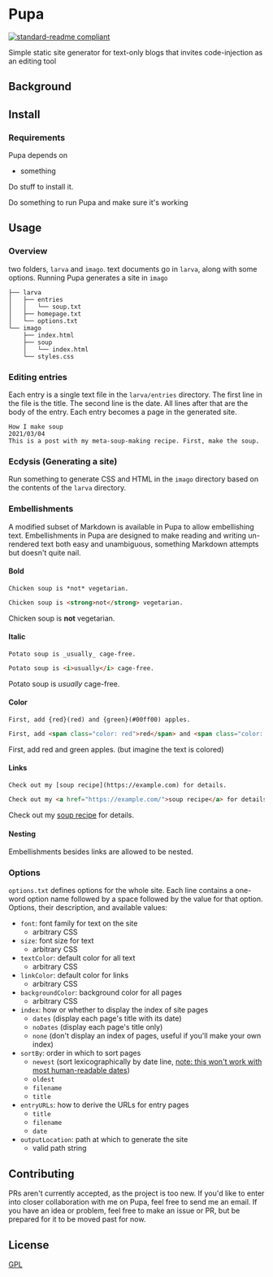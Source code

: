 # Pupa

[![standard-readme compliant](https://img.shields.io/badge/readme%20style-standard-brightgreen.svg?style=flat-square)](https://github.com/RichardLitt/standard-readme)

Simple static site generator for text-only blogs that invites code-injection as an editing tool

## Background

## Install

### Requirements

Pupa depends on

* something

Do stuff to install it.

Do something to run Pupa and make sure it's working

## Usage

### Overview

two folders, `larva` and `imago`. text documents go in `larva`, along with some options. Running Pupa generates a site in `imago`

```
├── larva
│   ├── entries
│   │   └── soup.txt
│   ├── homepage.txt
│   └── options.txt
└── imago
    ├── index.html
    ├── soup
    │   └── index.html
    └── styles.css
```

### Editing entries

Each entry is a single text file in the `larva/entries` directory. The first line in the file is the title. The second line is the date. All lines after that are the body of the entry. Each entry becomes a page in the generated site.

```
How I make soup
2021/03/04
This is a post with my meta-soup-making recipe. First, make the soup.
```

### Ecdysis (Generating a site)

Run something to generate CSS and HTML in the `imago` directory based on the contents of the `larva` directory.

### Embellishments

A modified subset of Markdown is available in Pupa to allow embellishing text. Embellishments in Pupa are designed to make reading and writing un-rendered text both easy and unambiguous, something Markdown attempts but doesn't quite nail.

#### Bold
```
Chicken soup is *not* vegetarian.
```

```html
Chicken soup is <strong>not</strong> vegetarian.
```

Chicken soup is **not** vegetarian.

#### Italic
```
Potato soup is _usually_ cage-free.
```

```html
Potato soup is <i>usually</i> cage-free.
```

Potato soup is *usually* cage-free.

#### Color
```
First, add {red}(red) and {green}(#00ff00) apples.
```

```html
First, add <span class="color: red">red</span> and <span class="color: #00ff00">green</span> apples.
```

First, add red and green apples. (but imagine the text is colored)

#### Links
```
Check out my [soup recipe](https://example.com) for details.
```

```html
Check out my <a href="https://example.com/">soup recipe</a> for details.
```

Check out my [soup recipe](https://example.com) for details.

#### Nesting

Embellishments besides links are allowed to be nested.

### Options

`options.txt` defines options for the whole site. Each line contains a one-word option name followed by a space followed by the value for that option. Options, their description, and available values:

* `font`: font family for text on the site
  * arbitrary CSS
* `size`: font size for text
  * arbitrary CSS
* `textColor`: default color for all text
  * arbitrary CSS
* `linkColor`: default color for links
  * arbitrary CSS
* `backgroundColor`: background color for all pages
  * arbitrary CSS
* `index`: how or whether to display the index of site pages
  * `dates` (display each page's title with its date)
  * `noDates` (display each page's title only)
  * `none` (don't display an index of pages, useful if you'll make your own index)
* `sortBy`: order in which to sort pages
  * `newest` (sort lexicographically by date line, [note: this won't work with most human-readable dates](https://twitter.com/wormplaza/status/1295572138494234624))
  * `oldest`
  * `filename`
  * `title`
* `entryURLs`: how to derive the URLs for entry pages
  * `title`
  * `filename`
  * `date`
* `outputLocation`: path at which to generate the site
  * valid path string

## Contributing

PRs aren't currently accepted, as the project is too new. If you'd like to enter into closer collaboration with me on Pupa, feel free to send me an email. If you have an idea or problem, feel free to make an issue or PR, but be prepared for it to be moved past for now.

## License

[GPL](/LICENSE)
